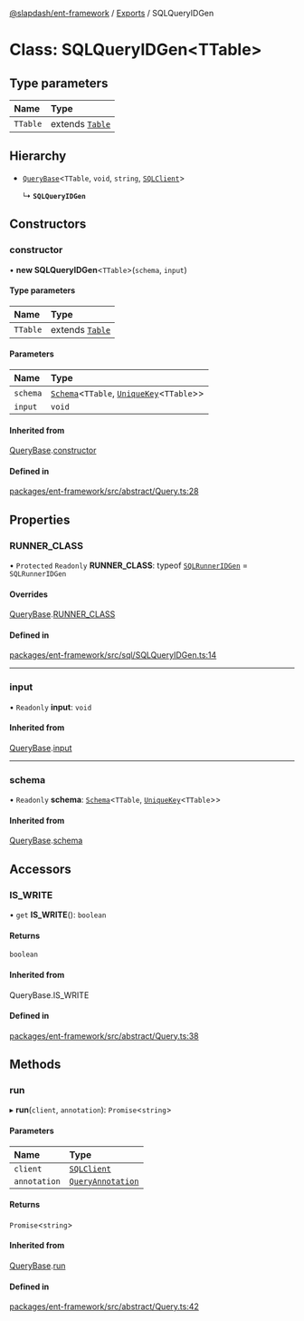 [@slapdash/ent-framework](../README.md) / [Exports](../modules.md) / SQLQueryIDGen

# Class: SQLQueryIDGen<TTable\>

## Type parameters

| Name | Type |
| :------ | :------ |
| `TTable` | extends [`Table`](../modules.md#table) |

## Hierarchy

- [`QueryBase`](QueryBase.md)<`TTable`, `void`, `string`, [`SQLClient`](../interfaces/SQLClient.md)\>

  ↳ **`SQLQueryIDGen`**

## Constructors

### constructor

• **new SQLQueryIDGen**<`TTable`\>(`schema`, `input`)

#### Type parameters

| Name | Type |
| :------ | :------ |
| `TTable` | extends [`Table`](../modules.md#table) |

#### Parameters

| Name | Type |
| :------ | :------ |
| `schema` | [`Schema`](Schema.md)<`TTable`, [`UniqueKey`](../modules.md#uniquekey)<`TTable`\>\> |
| `input` | `void` |

#### Inherited from

[QueryBase](QueryBase.md).[constructor](QueryBase.md#constructor)

#### Defined in

[packages/ent-framework/src/abstract/Query.ts:28](https://github.com/time-loop/slapdash/blob/master/packages/ent-framework/src/abstract/Query.ts#L28)

## Properties

### RUNNER\_CLASS

• `Protected` `Readonly` **RUNNER\_CLASS**: typeof [`SQLRunnerIDGen`](SQLRunnerIDGen.md) = `SQLRunnerIDGen`

#### Overrides

[QueryBase](QueryBase.md).[RUNNER_CLASS](QueryBase.md#runner_class)

#### Defined in

[packages/ent-framework/src/sql/SQLQueryIDGen.ts:14](https://github.com/time-loop/slapdash/blob/master/packages/ent-framework/src/sql/SQLQueryIDGen.ts#L14)

___

### input

• `Readonly` **input**: `void`

#### Inherited from

[QueryBase](QueryBase.md).[input](QueryBase.md#input)

___

### schema

• `Readonly` **schema**: [`Schema`](Schema.md)<`TTable`, [`UniqueKey`](../modules.md#uniquekey)<`TTable`\>\>

#### Inherited from

[QueryBase](QueryBase.md).[schema](QueryBase.md#schema)

## Accessors

### IS\_WRITE

• `get` **IS_WRITE**(): `boolean`

#### Returns

`boolean`

#### Inherited from

QueryBase.IS\_WRITE

#### Defined in

[packages/ent-framework/src/abstract/Query.ts:38](https://github.com/time-loop/slapdash/blob/master/packages/ent-framework/src/abstract/Query.ts#L38)

## Methods

### run

▸ **run**(`client`, `annotation`): `Promise`<`string`\>

#### Parameters

| Name | Type |
| :------ | :------ |
| `client` | [`SQLClient`](../interfaces/SQLClient.md) |
| `annotation` | [`QueryAnnotation`](../interfaces/QueryAnnotation.md) |

#### Returns

`Promise`<`string`\>

#### Inherited from

[QueryBase](QueryBase.md).[run](QueryBase.md#run)

#### Defined in

[packages/ent-framework/src/abstract/Query.ts:42](https://github.com/time-loop/slapdash/blob/master/packages/ent-framework/src/abstract/Query.ts#L42)
